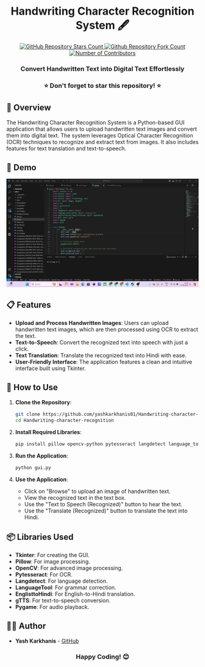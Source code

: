 <h1 align="center">Handwriting Character Recognition System 🖋️</h1>
<p align="center">
  <a href="https://github.com/yashkarkhanis01/Handwriting-character-recognition">
    <img alt="GitHub Repository Stars Count" src="https://img.shields.io/github/stars/yashkarkhanis01/Handwriting-character-recognition?style=social" />
  </a>
  <a href="https://github.com/yashkarkhanis01/Handwriting-character-recognition">
    <img alt="Github Repository Fork Count" src="https://img.shields.io/github/forks/yashkarkhanis01/Handwriting-character-recognition?style=social">
  </a>
  <a href="https://github.com/yashkarkhanis01/Handwriting-character-recognition">
    <img alt="Number of Contributors" src="https://img.shields.io/github/contributors/yashkarkhanis01/Handwriting-character-recognition?style=social">
  </a>
</p>

<h3 align="center">Convert Handwritten Text into Digital Text Effortlessly</h3>

<h3 align="center">⭐ Don't forget to star this repository! ⭐</h3>

## 📖 Overview

The Handwriting Character Recognition System is a Python-based GUI application that allows users to upload handwritten text images and convert them into digital text. The system leverages Optical Character Recognition (OCR) techniques to recognize and extract text from images. It also includes features for text translation and text-to-speech.

## 🎥 Demo

![Demo](https://github.com/yashkarkhanis01/Handwriting-character-recognition/blob/main/Screenshot/output.png)

## 📋 Features

- **Upload and Process Handwritten Images**: Users can upload handwritten text images, which are then processed using OCR to extract the text.
- **Text-to-Speech**: Convert the recognized text into speech with just a click.
- **Text Translation**: Translate the recognized text into Hindi with ease.
- **User-Friendly Interface**: The application features a clean and intuitive interface built using Tkinter.

## 🚀 How to Use

1. **Clone the Repository**:
    ```bash
    git clone https://github.com/yashkarkhanis01/Handwriting-character-recognition.git
    cd Handwriting-character-recognition
    ```

2. **Install Required Libraries**:
    ```bash
    pip install pillow opencv-python pytesseract langdetect language_tool_python englisttohindi gtts pygame
    ```

3. **Run the Application**:
    ```bash
    python gui.py
    ```

4. **Use the Application**:
    - Click on "Browse" to upload an image of handwritten text.
    - View the recognized text in the text box.
    - Use the "Text to Speech (Recognized)" button to hear the text.
    - Use the "Translate (Recognized)" button to translate the text into Hindi.

## 📦 Libraries Used

- **Tkinter**: For creating the GUI.
- **Pillow**: For image processing.
- **OpenCV**: For advanced image processing.
- **Pytesseract**: For OCR.
- **Langdetect**: For language detection.
- **LanguageTool**: For grammar correction.
- **EnglisttoHindi**: For English-to-Hindi translation.
- **gTTS**: For text-to-speech conversion.
- **Pygame**: For audio playback.

## 👨‍💻 Author

- **Yash Karkhanis** - [GitHub](https://github.com/yashkarkhanis01)

<h3 align="center">Happy Coding! 😊</h3>

